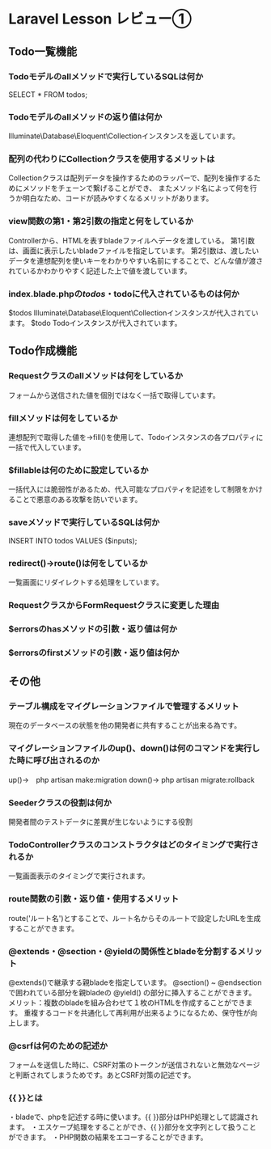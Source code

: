 # Laravel Lesson レビュー①

## Todo一覧機能

### Todoモデルのallメソッドで実行しているSQLは何か
SELECT * FROM todos;

### Todoモデルのallメソッドの返り値は何か
Illuminate\Database\Eloquent\Collectionインスタンスを返しています。

### 配列の代わりにCollectionクラスを使用するメリットは
Collectionクラスは配列データを操作するためのラッパーで、配列を操作するためにメソッドをチェーンで繋げることができ、
またメソッド名によって何を行うか明白なため、コードが読みやすくなるメリットがあります。

### view関数の第1・第2引数の指定と何をしているか
Controllerから、HTMLを表すbladeファイルへデータを渡している。
第1引数は、画面に表示したいbladeファイルを指定しています。
第2引数は、渡したいデータを連想配列を使いキーをわかりやすい名前にすることで、どんな値が渡されているかわかりやすく記述した上で値を渡しています。

### index.blade.phpの$todos・$todoに代入されているものは何か
 $todos Illuminate\Database\Eloquent\Collectionインスタンスが代入されています。
 $todo Todoインスタンスが代入されています。


## Todo作成機能

### Requestクラスのallメソッドは何をしているか
フォームから送信された値を個別ではなく一括で取得しています。

### fillメソッドは何をしているか
連想配列で取得した値を->fill()を使用して、Todoインスタンスの各プロパティに一括で代入しています。

### $fillableは何のために設定しているか
一括代入には脆弱性があるため、代入可能なプロパティを記述をして制限をかけることで悪意のある攻撃を防いでいます。

### saveメソッドで実行しているSQLは何か
INSERT INTO todos VALUES ($inputs);

### redirect()->route()は何をしているか
一覧画面にリダイレクトする処理をしています。

### RequestクラスからFormRequestクラスに変更した理由


### $errorsのhasメソッドの引数・返り値は何か


### $errorsのfirstメソッドの引数・返り値は何か


## その他


### テーブル構成をマイグレーションファイルで管理するメリット
現在のデータベースの状態を他の開発者に共有することが出来る為です。

### マイグレーションファイルのup()、down()は何のコマンドを実行した時に呼び出されるのか
up()→　php artisan make:migration
down()→ php artisan migrate:rollback

### Seederクラスの役割は何か
開発者間のテストデータに差異が生じないようにする役割

### TodoControllerクラスのコンストラクタはどのタイミングで実行されるか
一覧画面表示のタイミングで実行されます。

### route関数の引数・返り値・使用するメリット
route('ルート名')とすることで、ルート名からそのルートで設定したURLを生成することができます。

### @extends・@section・@yieldの関係性とbladeを分割するメリット
@extends()で継承する親bladeを指定しています。
@section() ~ @endsection で囲われている部分を親bladeの @yield() の部分に挿入することができます。
メリット：複数のbladeを組み合わせて１枚のHTMLを作成することができます。
重複するコードを共通化して再利用が出来るようになるため、保守性が向上します。


### @csrfは何のための記述か
フォームを送信した時に、CSRF対策のトークンが送信されないと無効なページと判断されてしまうためです。あとCSRF対策の記述です。

### {{ }}とは
・bladeで、phpを記述する時に使います。{{ }}部分はPHP処理として認識されます。
・エスケープ処理をすることができ、{{ }}部分を文字列として扱うことができます。
・PHP関数の結果をエコーすることができます。
